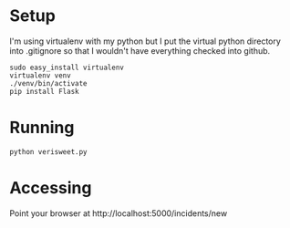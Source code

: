 Setup
========

I'm using virtualenv with my python but I put the virtual python directory into .gitignore so that I wouldn't have everything checked into github.  

    sudo easy_install virtualenv
    virtualenv venv
    ./venv/bin/activate
    pip install Flask

Running
=======

    python verisweet.py

Accessing
=========
Point your browser at http://localhost:5000/incidents/new
